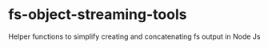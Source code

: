# fs-object-streaming-tools
Helper functions to simplify creating and concatenating fs output in Node Js
